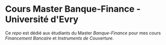 
# Cours Master Banque-Finance - Université d'Evry

Ce *repo* est dédié aux étudiants du Master *Banque-Finance* pour mes cours *Financement Bancaire* et *Instruments de Couverture*.
